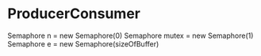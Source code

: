 # ProducerConsumer

Semaphore n = new Semaphore(0)
Semaphore mutex = new Semaphore(1)
Semaphore e = new Semaphore(sizeOfBuffer)
 



